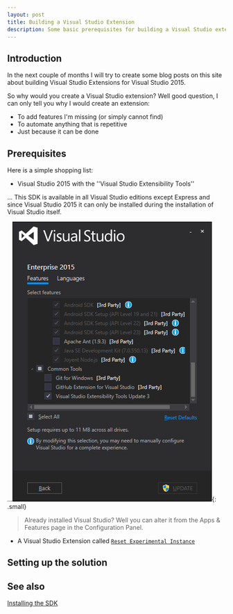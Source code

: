 ```yaml
---
layout: post
title: Building a Visual Studio Extension
description: Some basic prerequisites for building a Visual Studio extension
---
```




## Introduction
In the next couple of months I will try to create some blog posts on this site about building Visual Studio Extensions for Visual Studio 2015.

So why would you create a Visual Studio extension? Well good question, I can only tell you why I would create an extension:

- To add features I'm missing (or simply cannot find)
- To automate anything that is repetitive
- Just because it can be done 

## Prerequisites

Here is a simple shopping list:

- Visual Studio 2015 with the ''Visual Studio Extensibility Tools''

... This SDK is available in all Visual Studio editions except Express and since Visual Studio 2015 it can only be installed during the installation of Visual Studio itself.

...![alt text][vs-setup]{: .small}

> Already installed Visual Studio? Well you can alter it from the Apps & Features page in the Configuration Panel.

- A Visual Studio Extension called [`Reset Experimental Instance`](https://visualstudiogallery.msdn.microsoft.com/ca73dffb-0ab4-4b94-a45a-f288112120a3)

## Setting up the solution


## See also
[Installing the SDK](https://msdn.microsoft.com/en-us/library/mt683786.aspx)

[vs-setup]: /images/2016-10-01-Building-A-Visual-Studio-Extension/setup.png "Visual Studio Setup"